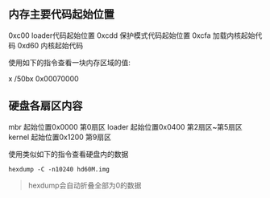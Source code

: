 




内存主要代码起始位置
------------------------------

0xc00  loader代码起始位置
0xcdd 保护模式代码起始位置
0xcfa 加载内核起始代码
0xd60 内核起始代码


使用如下的指令查看一块内存区域的值:

x /50bx 0x00070000




硬盘各扇区内容
----------------------

mbr        起始位置0x0000  第0扇区
loader     起始位置0x0400  第2扇区~第5扇区
kernel     起始位置0x1200  第9扇区


使用类似如下的指令查看硬盘内的数据

```
hexdump -C -n10240 hd60M.img 
```

> hexdump会自动折叠全部为0的数据